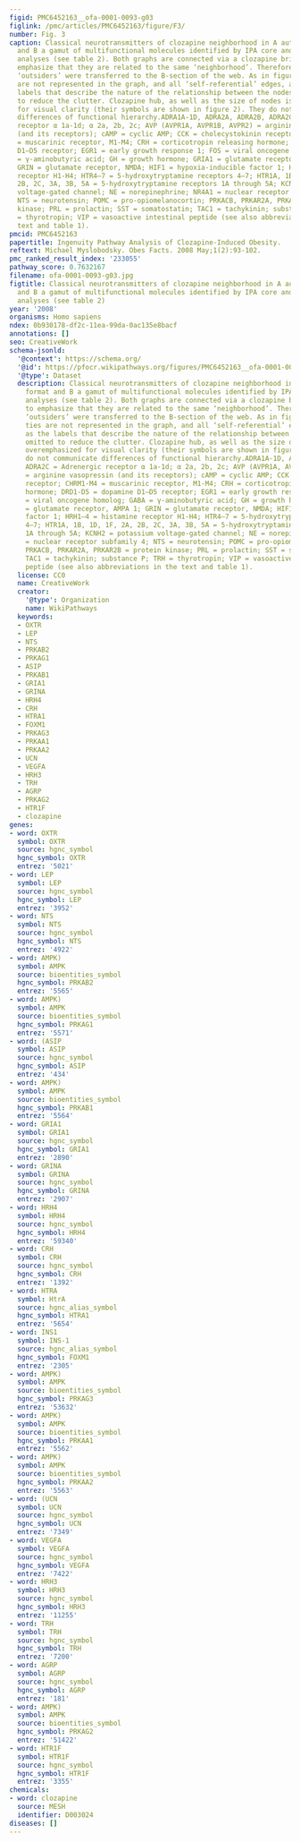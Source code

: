 ```yaml
---
figid: PMC6452163__ofa-0001-0093-g03
figlink: /pmc/articles/PMC6452163/figure/F3/
number: Fig. 3
caption: Classical neurotransmitters of clozapine neighborhood in A auto-layout format
  and B a gamut of multifunctional molecules identified by IPA core and functional
  analyses (see table 2). Both graphs are connected via a clozapine bridging hub to
  emphasize that they are related to the same ‘neighborhood’. Therefore, clozapine
  ‘outsiders’ were transferred to the B-section of the web. As in figure 2, some ties
  are not represented in the graph, and all ‘self-referential’ edges, as well as the
  labels that describe the nature of the relationship between the nodes were omitted
  to reduce the clutter. Clozapine hub, as well as the size of nodes is overemphasized
  for visual clarity (their symbols are shown in figure 2). They do not communicate
  differences of functional hierarchy.ADRA1A-1D, ADRA2A, ADRA2B, ADRA2C = Adrenergic
  receptor α 1a-1d; α 2a, 2b, 2c; AVP (AVPR1A, AVPR1B, AVPR2) = arginine vasopressin
  (and its receptors); cAMP = cyclic AMP; CCK = cholecystokinin receptor; CHRM1-M4
  = muscarinic receptor, M1-M4; CRH = corticotropin releasing hormone; DRD1-D5 = dopamine
  D1–D5 receptor; EGR1 = early growth response 1; FOS = viral oncogene homolog; GABA
  = γ-aminobutyric acid; GH = growth hormone; GRIA1 = glutamate receptor, AMPA 1;
  GRIN = glutamate receptor, NMDA; HIF1 = hypoxia-inducible factor 1; HRH1–4 = histamine
  receptor H1-H4; HTR4–7 = 5-hydroxytryptamine receptors 4–7; HTR1A, 1B, 1D, 1F, 2A,
  2B, 2C, 3A, 3B, 5A = 5-hydroxytryptamine receptors 1A through 5A; KCNH2 = potassium
  voltage-gated channel; NE = norepinephrine; NR4A1 = nuclear receptor subfamily 4;
  NTS = neurotensin; POMC = pro-opiomelanocortin; PRKACB, PRKAR2A, PRKAR2B = protein
  kinase; PRL = prolactin; SST = somatostatin; TAC1 = tachykinin; substance P; TRH
  = thyrotropin; VIP = vasoactive intestinal peptide (see also abbreviations in the
  text and table 1).
pmcid: PMC6452163
papertitle: Ingenuity Pathway Analysis of Clozapine-Induced Obesity.
reftext: Michael Myslobodsky. Obes Facts. 2008 May;1(2):93-102.
pmc_ranked_result_index: '233055'
pathway_score: 0.7632167
filename: ofa-0001-0093-g03.jpg
figtitle: Classical neurotransmitters of clozapine neighborhood in A auto-layout format
  and B a gamut of multifunctional molecules identified by IPA core and functional
  analyses (see table 2)
year: '2008'
organisms: Homo sapiens
ndex: 0b930178-df2c-11ea-99da-0ac135e8bacf
annotations: []
seo: CreativeWork
schema-jsonld:
  '@context': https://schema.org/
  '@id': https://pfocr.wikipathways.org/figures/PMC6452163__ofa-0001-0093-g03.html
  '@type': Dataset
  description: Classical neurotransmitters of clozapine neighborhood in A auto-layout
    format and B a gamut of multifunctional molecules identified by IPA core and functional
    analyses (see table 2). Both graphs are connected via a clozapine bridging hub
    to emphasize that they are related to the same ‘neighborhood’. Therefore, clozapine
    ‘outsiders’ were transferred to the B-section of the web. As in figure 2, some
    ties are not represented in the graph, and all ‘self-referential’ edges, as well
    as the labels that describe the nature of the relationship between the nodes were
    omitted to reduce the clutter. Clozapine hub, as well as the size of nodes is
    overemphasized for visual clarity (their symbols are shown in figure 2). They
    do not communicate differences of functional hierarchy.ADRA1A-1D, ADRA2A, ADRA2B,
    ADRA2C = Adrenergic receptor α 1a-1d; α 2a, 2b, 2c; AVP (AVPR1A, AVPR1B, AVPR2)
    = arginine vasopressin (and its receptors); cAMP = cyclic AMP; CCK = cholecystokinin
    receptor; CHRM1-M4 = muscarinic receptor, M1-M4; CRH = corticotropin releasing
    hormone; DRD1-D5 = dopamine D1–D5 receptor; EGR1 = early growth response 1; FOS
    = viral oncogene homolog; GABA = γ-aminobutyric acid; GH = growth hormone; GRIA1
    = glutamate receptor, AMPA 1; GRIN = glutamate receptor, NMDA; HIF1 = hypoxia-inducible
    factor 1; HRH1–4 = histamine receptor H1-H4; HTR4–7 = 5-hydroxytryptamine receptors
    4–7; HTR1A, 1B, 1D, 1F, 2A, 2B, 2C, 3A, 3B, 5A = 5-hydroxytryptamine receptors
    1A through 5A; KCNH2 = potassium voltage-gated channel; NE = norepinephrine; NR4A1
    = nuclear receptor subfamily 4; NTS = neurotensin; POMC = pro-opiomelanocortin;
    PRKACB, PRKAR2A, PRKAR2B = protein kinase; PRL = prolactin; SST = somatostatin;
    TAC1 = tachykinin; substance P; TRH = thyrotropin; VIP = vasoactive intestinal
    peptide (see also abbreviations in the text and table 1).
  license: CC0
  name: CreativeWork
  creator:
    '@type': Organization
    name: WikiPathways
  keywords:
  - OXTR
  - LEP
  - NTS
  - PRKAB2
  - PRKAG1
  - ASIP
  - PRKAB1
  - GRIA1
  - GRINA
  - HRH4
  - CRH
  - HTRA1
  - FOXM1
  - PRKAG3
  - PRKAA1
  - PRKAA2
  - UCN
  - VEGFA
  - HRH3
  - TRH
  - AGRP
  - PRKAG2
  - HTR1F
  - clozapine
genes:
- word: OXTR
  symbol: OXTR
  source: hgnc_symbol
  hgnc_symbol: OXTR
  entrez: '5021'
- word: LEP
  symbol: LEP
  source: hgnc_symbol
  hgnc_symbol: LEP
  entrez: '3952'
- word: NTS
  symbol: NTS
  source: hgnc_symbol
  hgnc_symbol: NTS
  entrez: '4922'
- word: AMPK)
  symbol: AMPK
  source: bioentities_symbol
  hgnc_symbol: PRKAB2
  entrez: '5565'
- word: AMPK)
  symbol: AMPK
  source: bioentities_symbol
  hgnc_symbol: PRKAG1
  entrez: '5571'
- word: (ASIP
  symbol: ASIP
  source: hgnc_symbol
  hgnc_symbol: ASIP
  entrez: '434'
- word: AMPK)
  symbol: AMPK
  source: bioentities_symbol
  hgnc_symbol: PRKAB1
  entrez: '5564'
- word: GRIA1
  symbol: GRIA1
  source: hgnc_symbol
  hgnc_symbol: GRIA1
  entrez: '2890'
- word: GRINA
  symbol: GRINA
  source: hgnc_symbol
  hgnc_symbol: GRINA
  entrez: '2907'
- word: HRH4
  symbol: HRH4
  source: hgnc_symbol
  hgnc_symbol: HRH4
  entrez: '59340'
- word: CRH
  symbol: CRH
  source: hgnc_symbol
  hgnc_symbol: CRH
  entrez: '1392'
- word: HTRA
  symbol: HtrA
  source: hgnc_alias_symbol
  hgnc_symbol: HTRA1
  entrez: '5654'
- word: INS1
  symbol: INS-1
  source: hgnc_alias_symbol
  hgnc_symbol: FOXM1
  entrez: '2305'
- word: AMPK)
  symbol: AMPK
  source: bioentities_symbol
  hgnc_symbol: PRKAG3
  entrez: '53632'
- word: AMPK)
  symbol: AMPK
  source: bioentities_symbol
  hgnc_symbol: PRKAA1
  entrez: '5562'
- word: AMPK)
  symbol: AMPK
  source: bioentities_symbol
  hgnc_symbol: PRKAA2
  entrez: '5563'
- word: (UCN
  symbol: UCN
  source: hgnc_symbol
  hgnc_symbol: UCN
  entrez: '7349'
- word: VEGFA
  symbol: VEGFA
  source: hgnc_symbol
  hgnc_symbol: VEGFA
  entrez: '7422'
- word: HRH3
  symbol: HRH3
  source: hgnc_symbol
  hgnc_symbol: HRH3
  entrez: '11255'
- word: TRH
  symbol: TRH
  source: hgnc_symbol
  hgnc_symbol: TRH
  entrez: '7200'
- word: AGRP
  symbol: AGRP
  source: hgnc_symbol
  hgnc_symbol: AGRP
  entrez: '181'
- word: AMPK)
  symbol: AMPK
  source: bioentities_symbol
  hgnc_symbol: PRKAG2
  entrez: '51422'
- word: HTR1F
  symbol: HTR1F
  source: hgnc_symbol
  hgnc_symbol: HTR1F
  entrez: '3355'
chemicals:
- word: clozapine
  source: MESH
  identifier: D003024
diseases: []
---
```

